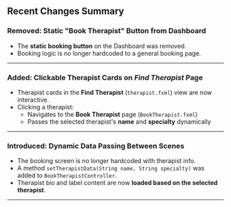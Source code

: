 ## Recent Changes Summary

### Removed: Static "Book Therapist" Button from Dashboard

- The **static booking button** on the Dashboard was removed.
- Booking logic is no longer hardcoded to a general booking page.
---
### Added: Clickable Therapist Cards on *Find Therapist* Page

- Therapist cards in the **Find Therapist** (`therapist.fxml`) view are now interactive.
- Clicking a therapist:
  - Navigates to the **Book Therapist** page (`BookTherapist.fxml`)
  - Passes the selected therapist's **name** and **specialty** dynamically
---

### Introduced: Dynamic Data Passing Between Scenes

- The booking screen is no longer hardcoded with therapist info.
- A method `setTherapistData(String name, String specialty)` was added to `BookTherapistController`.
- Therapist bio and label content are now **loaded based on the selected therapist**.

---
